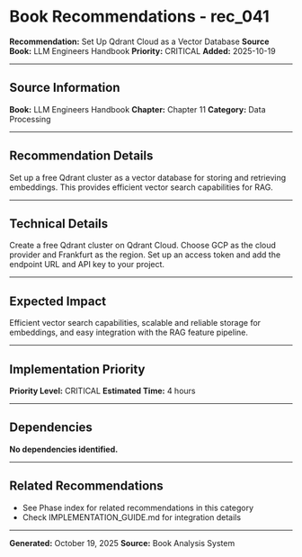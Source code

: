 # Book Recommendations - rec_041

**Recommendation:** Set Up Qdrant Cloud as a Vector Database
**Source Book:** LLM Engineers Handbook
**Priority:** CRITICAL
**Added:** 2025-10-19

---

## Source Information

**Book:** LLM Engineers Handbook
**Chapter:** Chapter 11
**Category:** Data Processing

---

## Recommendation Details

Set up a free Qdrant cluster as a vector database for storing and retrieving embeddings. This provides efficient vector search capabilities for RAG.

---

## Technical Details

Create a free Qdrant cluster on Qdrant Cloud. Choose GCP as the cloud provider and Frankfurt as the region. Set up an access token and add the endpoint URL and API key to your project.

---

## Expected Impact

Efficient vector search capabilities, scalable and reliable storage for embeddings, and easy integration with the RAG feature pipeline.

---

## Implementation Priority

**Priority Level:** CRITICAL
**Estimated Time:** 4 hours

---

## Dependencies

**No dependencies identified.**

---

## Related Recommendations

- See Phase index for related recommendations in this category
- Check IMPLEMENTATION_GUIDE.md for integration details

---

**Generated:** October 19, 2025
**Source:** Book Analysis System
